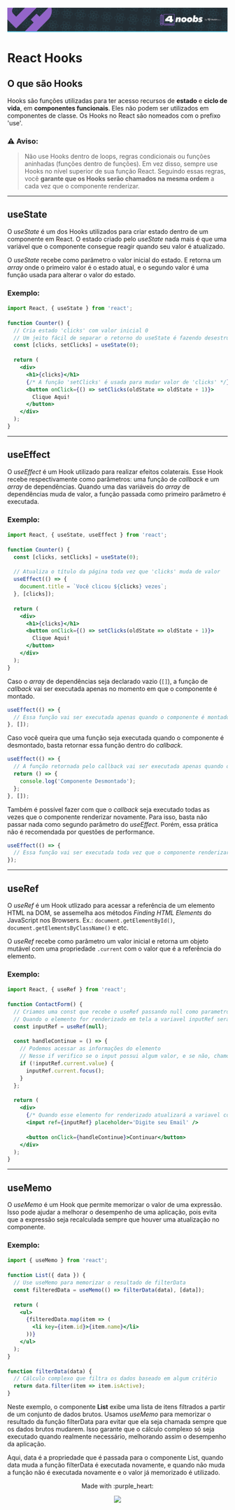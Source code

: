 <p align="center">
  <a href="https://github.com/he4rt/4noobs" target="_blank">
    <img src="../../assets/global/header-4noobs.svg">
  </a>
</p>

# React Hooks

## O que são Hooks

Hooks são funções utilizadas para ter acesso recursos de **estado** e **ciclo de vida**, em **componentes funcionais**. Eles não podem ser utilizados em componentes de classe. Os Hooks no React são nomeados com o prefixo 'use'.

### ⚠ Aviso:

> Não use Hooks dentro de loops, regras condicionais ou funções aninhadas (funções dentro de funções). Em vez disso, sempre use Hooks no nível superior de sua função React. Seguindo essas regras, você **garante que os Hooks serão chamados na mesma ordem** a cada vez que o componente renderizar.

---

## useState

O _useState_ é um dos Hooks utilizados para criar estado dentro de um componente em React. O estado criado pelo _useState_ nada mais é que uma variável que o componente consegue reagir quando seu valor é atualizado.

O _useState_ recebe como parâmetro o valor inicial do estado. E retorna um _array_ onde o primeiro valor é o estado atual, e o segundo valor é uma função usada para alterar o valor do estado.

### Exemplo:

```jsx
import React, { useState } from 'react';

function Counter() {
  // Cria estado 'clicks' com valor inicial 0
  // Um jeito fácil de separar o retorno do useState é fazendo desestruturação de array
  const [clicks, setClicks] = useState(0);

  return (
    <div>
      <h1>{clicks}</h1>
      {/* A função 'setClicks' é usada para mudar valor de 'clicks' */}
      <button onClick={() => setClicks(oldState => oldState + 1)}>
        Clique Aqui!
      </button>
    </div>
  );
}
```

---

## useEffect

O _useEffect_ é um Hook utilizado para realizar efeitos colaterais. Esse Hook recebe respectivamente como parâmetros: uma função de _callback_ e um _array_ de dependências. Quando uma das variáveis do _array_ de dependências muda de valor, a função passada como primeiro parâmetro é executada.

### Exemplo:

```jsx
import React, { useState, useEffect } from 'react';

function Counter() {
  const [clicks, setClicks] = useState(0);

  // Atualiza o título da página toda vez que 'clicks' muda de valor
  useEffect(() => {
    document.title = `Você clicou ${clicks} vezes`;
  }, [clicks]);

  return (
    <div>
      <h1>{clicks}</h1>
      <button onClick={() => setClicks(oldState => oldState + 1)}>
        Clique Aqui!
      </button>
    </div>
  );
}
```

Caso o _array_ de dependências seja declarado vazio (`[]`), a função de _callback_ vai ser executada apenas no momento em que o componente é montado.

```jsx
useEffect(() => {
  // Essa função vai ser executada apenas quando o componente é montado
}, []);
```

Caso você queira que uma função seja executada quando o componente é desmontado, basta retornar essa função dentro do _callback_.

```jsx
useEffect(() => {
  // A função retornada pelo callback vai ser executada apenas quando o componente for desmontado
  return () => {
    console.log('Componente Desmontado');
  };
}, []);
```

Também é possível fazer com que o _callback_ seja executado todas as vezes que o componente renderizar novamente. Para isso, basta não passar nada como segundo parâmetro do _useEffect_. Porém, essa prática não é recomendada por questões de performance.

```jsx
useEffect(() => {
  // Essa função vai ser executada toda vez que o componente renderizar
});
```

---

## useRef

O _useRef_ é um Hook utlizado para acessar a referência de um elemento HTML na DOM, se assemelha aos métodos _Finding HTML Elements_ do JavaScript nos Browsers.
Ex.: `document.getElementById()`, `document.getElementsByClassName()` e etc.

O _useRef_ recebe como parâmetro um valor inicial e retorna um objeto mutável com uma propriedade `.current` com o valor que é a referência do elemento.

### Exemplo:

```jsx
import React, { useRef } from 'react';

function ContactForm() {
  // Criamos uma const que recebe o useRef passando null como parametro
  // Quando o elemento for renderizado em tela a variavel inputRef será atualizada
  const inputRef = useRef(null);

  const handleContinue = () => {
    // Podemos acessar as informações do elemento
    // Nesse if verifico se o input possui algum valor, e se não, chamo a função focus
    if (!inputRef.current.value) {
      inputRef.current.focus();
    }
  };

  return (
    <div>
      {/* Quando esse elemento for renderizado atualizará a variavel com a sua referência */}
      <input ref={inputRef} placeholder='Digite seu Email' />

      <button onClick={handleContinue}>Continuar</button>
    </div>
  );
}
```

---

## useMemo

O _useMemo_ é um Hook que permite memorizar o valor de uma expressão. Isso pode ajudar a melhorar o desempenho de uma aplicação, pois evita que a expressão seja recalculada sempre que houver uma atualização no componente.

### Exemplo:

```jsx
import { useMemo } from 'react';

function List({ data }) {
  // Use useMemo para memorizar o resultado de filterData
  const filteredData = useMemo(() => filterData(data), [data]);

  return (
    <ul>
      {filteredData.map(item => (
        <li key={item.id}>{item.name}</li>
      ))}
    </ul>
  );
}

function filterData(data) {
  // Cálculo complexo que filtra os dados baseado em algum critério
  return data.filter(item => item.isActive);
}
```

Neste exemplo, o componente **List** exibe uma lista de itens filtrados a partir de um conjunto de dados brutos. Usamos _useMemo_ para memorizar o resultado da função filterData para evitar que ela seja chamada sempre que os dados brutos mudarem. Isso garante que o cálculo complexo só seja executado quando realmente necessário, melhorando assim o desempenho da aplicação.

Aqui, data é a propriedade que é passada para o componente List, quando data muda a função filterData é executada novamente, e quando não muda a função não é executada novamente e o valor já memorizado é utilizado.

<p align="center">Made with :purple_heart:</p>

<p align="center">
  <a href="https://github.com/he4rt/4noobs" target="_blank">
    <img src="../../assets/global/footer-4noobs.svg" width="380">
  </a>
</p>
